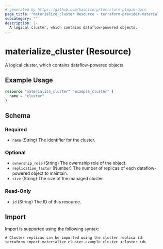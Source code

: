 ```yaml
---
# generated by https://github.com/hashicorp/terraform-plugin-docs
page_title: "materialize_cluster Resource - terraform-provider-materialize"
subcategory: ""
description: |-
  A logical cluster, which contains dataflow-powered objects.
---
```


# materialize_cluster (Resource)

A logical cluster, which contains dataflow-powered objects.

## Example Usage

```terraform
resource "materialize_cluster" "example_cluster" {
  name = "cluster"
}
```

<!-- schema generated by tfplugindocs -->
## Schema

### Required

- `name` (String) The identifier for the cluster.

### Optional

- `ownership_role` (String) The owernship role of the object.
- `replication_factor` (Number) The number of replicas of each dataflow-powered object to maintain.
- `size` (String) The size of the managed cluster.

### Read-Only

- `id` (String) The ID of this resource.

## Import

Import is supported using the following syntax:

```shell
# Cluster replicas can be imported using the cluster replica id:
terraform import materialize_cluster.example_cluster <cluster_id>
```
